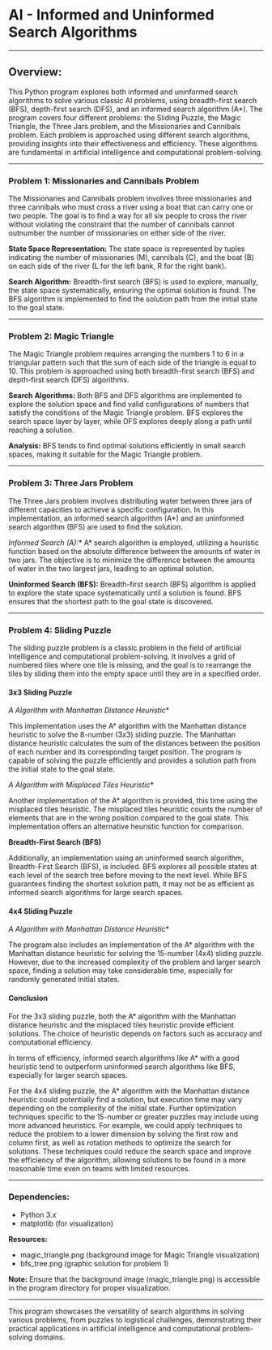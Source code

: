 # AI - Informed and Uninformed Search Algorithms

---

## Overview:
This Python program explores both informed and uninformed search algorithms to solve various classic AI problems, using breadth-first search (BFS), depth-first search (DFS), and an informed search algorithm (A*). The program covers four different problems: the Sliding Puzzle, the Magic Triangle, the Three Jars problem, and the Missionaries and Cannibals problem. Each problem is approached using different search algorithms, providing insights into their effectiveness and efficiency. These algorithms are fundamental in artificial intelligence and computational problem-solving.

---

### Problem 1: Missionaries and Cannibals Problem
The Missionaries and Cannibals problem involves three missionaries and three cannibals who must cross a river using a boat that can carry one or two people. The goal is to find a way for all six people to cross the river without violating the constraint that the number of cannibals cannot outnumber the number of missionaries on either side of the river.

**State Space Representation:**
The state space is represented by tuples indicating the number of missionaries (M), cannibals (C), and the boat (B) on each side of the river (L for the left bank, R for the right bank).

**Search Algorithm:**
Breadth-first search (BFS) is used to explore, manually, the state space systematically, ensuring the optimal solution is found. The BFS algorithm is implemented to find the solution path from the initial state to the goal state.

---

### Problem 2: Magic Triangle
The Magic Triangle problem requires arranging the numbers 1 to 6 in a triangular pattern such that the sum of each side of the triangle is equal to 10. This problem is approached using both breadth-first search (BFS) and depth-first search (DFS) algorithms.

**Search Algorithms:**
Both BFS and DFS algorithms are implemented to explore the solution space and find valid configurations of numbers that satisfy the conditions of the Magic Triangle problem. BFS explores the search space layer by layer, while DFS explores deeply along a path until reaching a solution.

**Analysis:**
BFS tends to find optimal solutions efficiently in small search spaces, making it suitable for the Magic Triangle problem.

---

### Problem 3: Three Jars Problem
The Three Jars problem involves distributing water between three jars of different capacities to achieve a specific configuration. In this implementation, an informed search algorithm (A*) and an uninformed search algorithm (BFS) are used to find the solution.

**Informed Search (A*):**
A* search algorithm is employed, utilizing a heuristic function based on the absolute difference between the amounts of water in two jars. The objective is to minimize the difference between the amounts of water in the two largest jars, leading to an optimal solution.

**Uninformed Search (BFS):**
Breadth-first search (BFS) algorithm is applied to explore the state space systematically until a solution is found. BFS ensures that the shortest path to the goal state is discovered.

---

### Problem 4: Sliding Puzzle
The sliding puzzle problem is a classic problem in the field of artificial intelligence and computational problem-solving. It involves a grid of numbered tiles where one tile is missing, and the goal is to rearrange the tiles by sliding them into the empty space until they are in a specified order.

#### 3x3 Sliding Puzzle

**A* Algorithm with Manhattan Distance Heuristic**

This implementation uses the A* algorithm with the Manhattan distance heuristic to solve the 8-number (3x3) sliding puzzle. The Manhattan distance heuristic calculates the sum of the distances between the position of each number and its corresponding target position. The program is capable of solving the puzzle efficiently and provides a solution path from the initial state to the goal state.

**A* Algorithm with Misplaced Tiles Heuristic**

Another implementation of the A* algorithm is provided, this time using the misplaced tiles heuristic. The misplaced tiles heuristic counts the number of elements that are in the wrong position compared to the goal state. This implementation offers an alternative heuristic function for comparison.

**Breadth-First Search (BFS)**

Additionally, an implementation using an uninformed search algorithm, Breadth-First Search (BFS), is included. BFS explores all possible states at each level of the search tree before moving to the next level. While BFS guarantees finding the shortest solution path, it may not be as efficient as informed search algorithms for large search spaces.

#### 4x4 Sliding Puzzle

**A* Algorithm with Manhattan Distance Heuristic**

The program also includes an implementation of the A* algorithm with the Manhattan distance heuristic for solving the 15-number (4x4) sliding puzzle. However, due to the increased complexity of the problem and larger search space, finding a solution may take considerable time, especially for randomly generated initial states.

#### Conclusion

For the 3x3 sliding puzzle, both the A* algorithm with the Manhattan distance heuristic and the misplaced tiles heuristic provide efficient solutions. The choice of heuristic depends on factors such as accuracy and computational efficiency.

In terms of efficiency, informed search algorithms like A* with a good heuristic tend to outperform uninformed search algorithms like BFS, especially for larger search spaces.

For the 4x4 sliding puzzle, the A* algorithm with the Manhattan distance heuristic could potentially find a solution, but execution time may vary depending on the complexity of the initial state. Further optimization techniques specific to the 15-number or greater puzzles may include using more advanced heuristics. For example, we could apply techniques to reduce the problem to a lower dimension by solving the first row and column first, as well as rotation methods to optimize the search for solutions. These techniques could reduce the search space and improve the efficiency of the algorithm, allowing solutions to be found in a more reasonable time even on teams with limited resources.

---

### Dependencies:
- Python 3.x
- matplotlib (for visualization)

**Resources:**
- magic_triangle.png (background image for Magic Triangle visualization)
- bfs_tree.png (graphic solution for problem 1)

**Note:** Ensure that the background image (magic_triangle.png) is accessible in the program directory for proper visualization.

---

This program showcases the versatility of search algorithms in solving various problems, from puzzles to logistical challenges, demonstrating their practical applications in artificial intelligence and computational problem-solving domains.